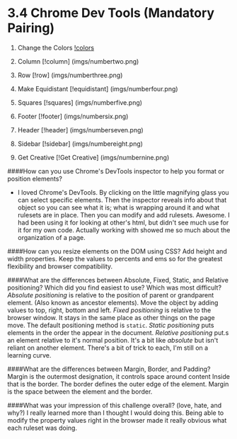 # 3.4 Chrome Dev Tools (Mandatory Pairing)

1. Change the Colors
[!colors](imgs/numberone.png)

2. Column
[!column] (imgs/numbertwo.png)

3. Row
[!row] (imgs/numberthree.png)

4. Make Equidistant
[!equidistant] (imgs/numberfour.png)

5. Squares
[!squares] (imgs/numberfive.png)

6. Footer
[!footer] (imgs/numbersix.png)

7. Header
[!header] (imgs/numberseven.png)

8. Sidebar
[!sidebar] (imgs/numbereight.png)

9. Get Creative
[!Get Creative] (imgs/numbernine.png)


####How can you use Chrome's DevTools inspector to help you format or position elements?
- I loved Chrome's DevTools. By clicking on the little magnifying glass you can select specific elements. Then the inspector reveals info about that object so you can see what it is; what is wrapping around it and what rulesets are in place. Then you can modify and add rulesets. Awesome. I had been using it for looking at other's html, but didn't see much use for it for my own code. Actually working with showed me so much about the organization of a page.

####How can you resize elements on the DOM using CSS?
Add height and width properties. Keep the values to percents and ems so for the greatest flexibility and browser compatibility.

####What are the differences between Absolute, Fixed, Static, and Relative positioning? Which did you find easiest to use? Which was most difficult?
*Absolute positioning* is relative to the position of parent or grandparent element. (Also known as ancestor elements). Move the object by adding values to top, right, bottom and left. 
*Fixed positioning* is relative to the browser window. It stays in the same place as other things on the page move.
The default positioning method is `static`. *Static positioning* puts elements in the order the appear in the document. 
*Relative positioning* put.s an element relative to it's normal position. It's a bit like *absolute* but isn't reliant on another element. There's a bit of trick to each, I'm still on a learning curve.

####What are the differences between Margin, Border, and Padding?
Margin is the outermost designation, it controls space around content
Inside that is the border. The border defines the outer edge of the element. Margin is the space between the element and the border.

####What was your impression of this challenge overall? (love, hate, and why?)
I really learned more than I thought I would doing this. Being able to modify the property values right in the browser made it really obvious what each ruleset was doing.
